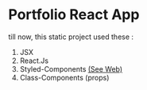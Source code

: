 # Portfolio React App
till now, this static project used these :
1. JSX
2. React.Js
3. Styled-Components <a href="https://styled-components.com/" target="_blank">(See Web)</a>
4. Class-Components (props)

